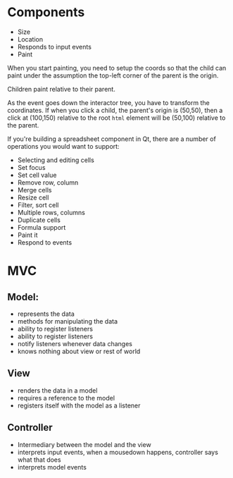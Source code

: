 # Components
* Size
* Location
* Responds to input events
* Paint

When you start painting, you need to setup the coords so that the child can paint under the assumption the top-left corner of the parent is the origin. 

Children paint relative to their parent.

As the event goes down the interactor tree, you have to transform the coordinates. If when you click a child, the parent's origin is (50,50), then a click at (100,150) relative to the root `html` element will be (50,100) relative to the parent.

If you're building a spreadsheet component in Qt, there are a number of operations you would want to support:

* Selecting and editing cells
* Set focus
* Set cell value
* Remove row, column
* Merge cells
* Resize cell
* Filter, sort cell
* Multiple rows, columns
* Duplicate cells
* Formula support
* Paint it
* Respond to events

# MVC
## Model:
* represents the data
* methods for manipulating the data
* ability to register listeners
* ability to register listeners
* notify listeners whenever data changes
* knows nothing about view or rest of world

## View
* renders the data in a model
* requires a reference to the model
* registers itself with the model as a listener

## Controller
* Intermediary between the model and the view
* interprets input events, when a mousedown happens, controller says what that does
* interprets model events


 
